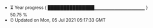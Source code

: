 - ⏳ Year progress { ███████████████▁▁▁▁▁▁▁▁▁▁▁▁▁▁▁ } 50.75 %
- ⏰ Updated on Mon, 05 Jul 2021 05:17:33 GMT

